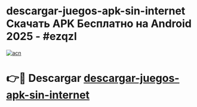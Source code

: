 # descargar-juegos-apk-sin-internet Скачать APK Бесплатно на Android 2025 - #ezqzl

[![acn](https://github.com/user-attachments/assets/0f9c940e-d8b0-45ae-aac7-cd30a18b3e1c)](https://apps.freeplayer.one?title=descargar-juegos-apk-sin-internet&ref=9RF)

# 👉🔴 Descargar [descargar-juegos-apk-sin-internet](https://apps.freeplayer.one?title=descargar-juegos-apk-sin-internet&ref=9RF)